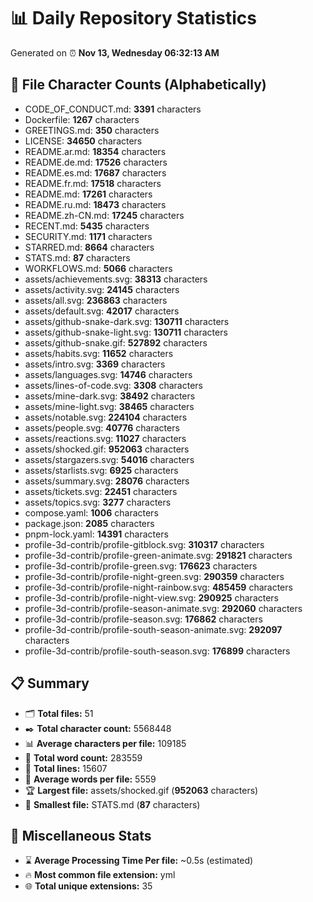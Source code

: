 # 📊 Daily Repository Statistics
Generated on ⏰ **Nov 13, Wednesday 06:32:13 AM**

## 📂 File Character Counts (Alphabetically)
- CODE_OF_CONDUCT.md: **3391** characters
- Dockerfile: **1267** characters
- GREETINGS.md: **350** characters
- LICENSE: **34650** characters
- README.ar.md: **18354** characters
- README.de.md: **17526** characters
- README.es.md: **17687** characters
- README.fr.md: **17518** characters
- README.md: **17261** characters
- README.ru.md: **18473** characters
- README.zh-CN.md: **17245** characters
- RECENT.md: **5435** characters
- SECURITY.md: **1171** characters
- STARRED.md: **8664** characters
- STATS.md: **87** characters
- WORKFLOWS.md: **5066** characters
- assets/achievements.svg: **38313** characters
- assets/activity.svg: **24145** characters
- assets/all.svg: **236863** characters
- assets/default.svg: **42017** characters
- assets/github-snake-dark.svg: **130711** characters
- assets/github-snake-light.svg: **130711** characters
- assets/github-snake.gif: **527892** characters
- assets/habits.svg: **11652** characters
- assets/intro.svg: **3369** characters
- assets/languages.svg: **14746** characters
- assets/lines-of-code.svg: **3308** characters
- assets/mine-dark.svg: **38492** characters
- assets/mine-light.svg: **38465** characters
- assets/notable.svg: **224104** characters
- assets/people.svg: **40776** characters
- assets/reactions.svg: **11027** characters
- assets/shocked.gif: **952063** characters
- assets/stargazers.svg: **54016** characters
- assets/starlists.svg: **6925** characters
- assets/summary.svg: **28076** characters
- assets/tickets.svg: **22451** characters
- assets/topics.svg: **3277** characters
- compose.yaml: **1006** characters
- package.json: **2085** characters
- pnpm-lock.yaml: **14391** characters
- profile-3d-contrib/profile-gitblock.svg: **310317** characters
- profile-3d-contrib/profile-green-animate.svg: **291821** characters
- profile-3d-contrib/profile-green.svg: **176623** characters
- profile-3d-contrib/profile-night-green.svg: **290359** characters
- profile-3d-contrib/profile-night-rainbow.svg: **485459** characters
- profile-3d-contrib/profile-night-view.svg: **290925** characters
- profile-3d-contrib/profile-season-animate.svg: **292060** characters
- profile-3d-contrib/profile-season.svg: **176862** characters
- profile-3d-contrib/profile-south-season-animate.svg: **292097** characters
- profile-3d-contrib/profile-south-season.svg: **176899** characters

## 📋 Summary
- 🗂️ **Total files:** 51
- ✒️ **Total character count:** 5568448
- 📊 **Average characters per file:** 109185
- 📝 **Total word count:** 283559
- 🧾 **Total lines:** 15607
- 📐 **Average words per file:** 5559
- 🏆 **Largest file:** assets/shocked.gif (**952063** characters)
- 🥉 **Smallest file:** STATS.md (**87** characters)

## 🌟 Miscellaneous Stats
- ⌛ **Average Processing Time Per file:** ~0.5s (estimated)
- 🔥 **Most common file extension:** yml
- 🌐 **Total unique extensions:** 35
